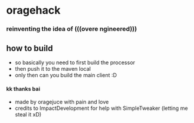 # oragehack
### reinventing the idea of (((overe ngineered)))

## how to build
- so basically you need to first build the processor
- then push it to the maven local
- only then can you build the main client :D

#### kk thanks bai

- made by oragejuce with pain and love
- credits to ImpactDevelopment for help with SimpleTweaker (letting me steal it xD)